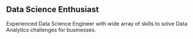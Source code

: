 ## Data Science Enthusiast

Experienced Data Science Engineer with wide array of skills to solve Data Analytics challenges for businesses. 